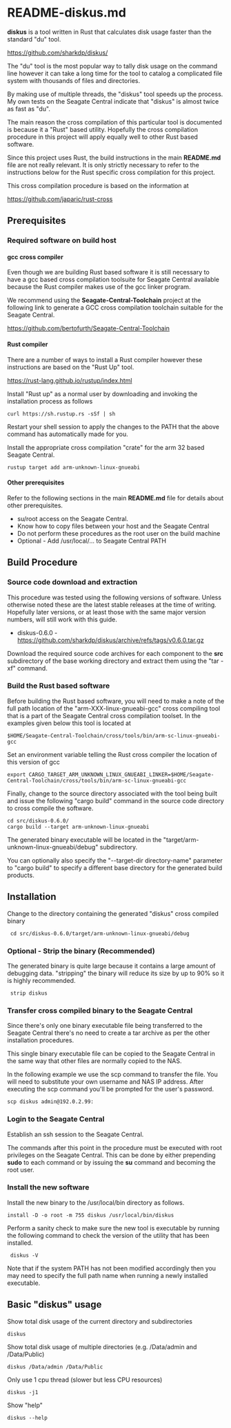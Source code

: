# README-diskus.md
**diskus** is a tool written in Rust that calculates disk usage
faster than the standard "du" tool.

https://github.com/sharkdp/diskus/

The "du" tool is the most popular way to tally disk usage on the
command line however it can take a long time for the tool to
catalog a complicated file system with thousands of files and
directories. 

By making use of multiple threads, the "diskus" tool speeds up
the process. My own tests on the Seagate Central indicate that
"diskus" is almost twice as fast as "du".

The main reason the cross compilation of this particular tool is
documented is because it a "Rust" based utility. Hopefully the
cross compilation procedure in this project will apply equally
well to other Rust based software.

Since this project uses Rust, the build instructions in the main
**README.md** file are not really relevant. It is only strictly 
necessary to refer to the instructions below for the Rust specific
cross compilation for this project.

This cross compilation procedure is based on the information at

https://github.com/japaric/rust-cross

## Prerequisites
### Required software on build host
#### gcc cross compiler
Even though we are building Rust based software it is still
necessary to have a gcc based cross compilation toolsuite for Seagate 
Central available because the Rust compiler makes use of the gcc
linker program.

We recommend using the **Seagate-Central-Toolchain** project at the
following link to generate a GCC cross compilation toolchain suitable
for the Seagate Central.

https://github.com/bertofurth/Seagate-Central-Toolchain

#### Rust compiler
There are a number of ways to install a Rust compiler however these
instructions are based on the "Rust Up" tool.

https://rust-lang.github.io/rustup/index.html

Install "Rust up" as a normal user by downloading and invoking the
installation process as follows

    curl https://sh.rustup.rs -sSf | sh

Restart your shell session to apply the changes to the PATH that the
above command has automatically made for you.

Install the appropriate cross compilation "crate" for the arm 32 based 
Seagate Central.

    rustup target add arm-unknown-linux-gnueabi

#### Other prerequisites
Refer to the following sections in the main **README.md** file for
details about other prerequisites.
* su/root access on the Seagate Central.
* Know how to copy files between your host and the Seagate Central
* Do not perform these procedures as the root user on the build machine
* Optional - Add /usr/local/... to Seagate Central PATH

## Build Procedure
### Source code download and extraction
This procedure was tested using the following versions of software.
Unless otherwise noted these are the latest stable releases at the
time of writing. Hopefully later versions, or at least those with
the same major version numbers, will still work with this guide.

* diskus-0.6.0 - https://github.com/sharkdp/diskus/archive/refs/tags/v0.6.0.tar.gz

Download the required source code archives for each component to 
the **src** subdirectory of the base working directory and extract
them using the "tar -xf" command.

### Build the Rust based software
Before building the Rust based software, you will need to make a note of
the full path location of the "arm-XXX-linux-gnueabi-gcc" cross compiling
tool that is a part of the Seagate Central cross compilation toolset.
In the examples given below this tool is located at

    $HOME/Seagate-Central-Toolchain/cross/tools/bin/arm-sc-linux-gnueabi-gcc

Set an environment variable telling the Rust cross compiler the location 
of this version of gcc

    export CARGO_TARGET_ARM_UNKNOWN_LINUX_GNUEABI_LINKER=$HOME/Seagate-Central-Toolchain/cross/tools/bin/arm-sc-linux-gnueabi-gcc

Finally, change to the source directory associated with the tool being built
and issue the following "cargo build" command in the source code directory to
cross compile the software.

    cd src/diskus-0.6.0/
    cargo build --target arm-unknown-linux-gnueabi

The generated binary executable will be located in the 
"target/arm-unknown-linux-gnueabi/debug" subdirectory.

You can optionally also specify the "--target-dir directory-name" parameter
to "cargo build" to specify a different base directory for the generated
build products.

## Installation
Change to the directory containing the generated "diskus" cross compiled 
binary

     cd src/diskus-0.6.0/target/arm-unknown-linux-gnueabi/debug

### Optional - Strip the binary (Recommended)
The generated binary is quite large because it contains a large amount of
debugging data. "stripping" the binary will reduce its size by up to 90%
so it is highly recommended.

     strip diskus
     
### Transfer cross compiled binary to the Seagate Central
Since there's only one binary executable file being transferred to the
Seagate Central there's no need to create a tar archive as per the other
installation procedures.

This single binary executable file can be copied to the Seagate Central
in the same way that other files are normally copied to the NAS. 

In the following example we use the scp command to transfer the file.
You will need to substitute your own username and NAS IP address. After
executing the scp command you'll be prompted for the user's password.

    scp diskus admin@192.0.2.99:
    
### Login to the Seagate Central
Establish an ssh session to the Seagate Central.

The commands after this point in the procedure must be executed with
root privileges on the Seagate Central. This can be done by either
prepending **sudo** to each command or by issuing the **su** command
and becoming the root user.

### Install the new software
Install the new binary to the /usr/local/bin directory as follows.

    install -D -o root -m 755 diskus /usr/local/bin/diskus
     
Perform a sanity check to make sure the new tool is executable
by running the following command to check the version of the utility
that has been installed.

     diskus -V
     
Note that if the system PATH has not been modified accordingly then
you may need to specify the full path name when running a newly
installed executable.

## Basic "diskus" usage
Show total disk usage of the current directory and subdirectories

    diskus
     
Show total disk usage of multiple directories (e.g. /Data/admin and
/Data/Public)

    diskus /Data/admin /Data/Public

Only use 1 cpu thread (slower but less CPU resources)

    diskus -j1
    
Show "help" 

    diskus --help


